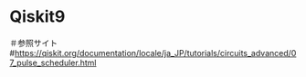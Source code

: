 # Qiskit9




＃参照サイト
#https://qiskit.org/documentation/locale/ja_JP/tutorials/circuits_advanced/07_pulse_scheduler.html

